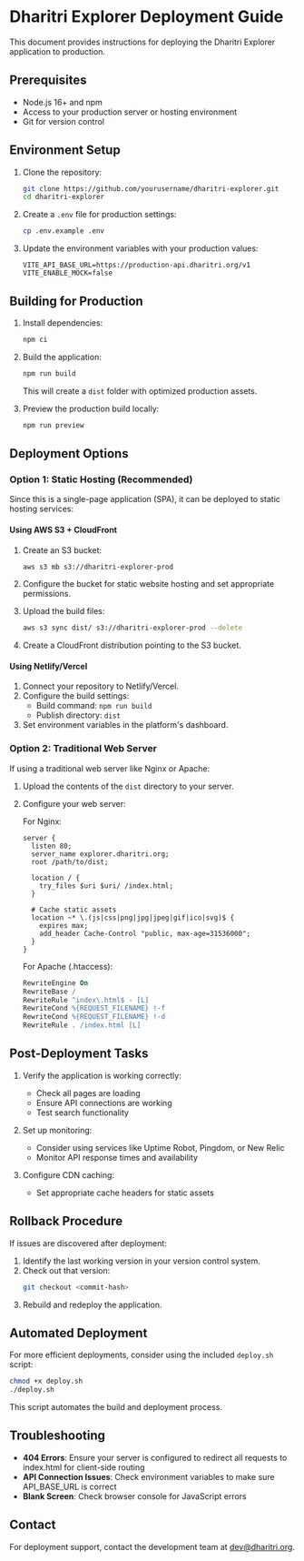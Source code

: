 # Dharitri Explorer Deployment Guide

This document provides instructions for deploying the Dharitri Explorer application to production.

## Prerequisites

- Node.js 16+ and npm
- Access to your production server or hosting environment
- Git for version control

## Environment Setup

1. Clone the repository:

   ```bash
   git clone https://github.com/yourusername/dharitri-explorer.git
   cd dharitri-explorer
   ```

2. Create a `.env` file for production settings:

   ```bash
   cp .env.example .env
   ```

3. Update the environment variables with your production values:
   ```
   VITE_API_BASE_URL=https://production-api.dharitri.org/v1
   VITE_ENABLE_MOCK=false
   ```

## Building for Production

1. Install dependencies:

   ```bash
   npm ci
   ```

2. Build the application:

   ```bash
   npm run build
   ```

   This will create a `dist` folder with optimized production assets.

3. Preview the production build locally:
   ```bash
   npm run preview
   ```

## Deployment Options

### Option 1: Static Hosting (Recommended)

Since this is a single-page application (SPA), it can be deployed to static hosting services:

#### Using AWS S3 + CloudFront

1. Create an S3 bucket:

   ```bash
   aws s3 mb s3://dharitri-explorer-prod
   ```

2. Configure the bucket for static website hosting and set appropriate permissions.

3. Upload the build files:

   ```bash
   aws s3 sync dist/ s3://dharitri-explorer-prod --delete
   ```

4. Create a CloudFront distribution pointing to the S3 bucket.

#### Using Netlify/Vercel

1. Connect your repository to Netlify/Vercel.
2. Configure the build settings:
   - Build command: `npm run build`
   - Publish directory: `dist`
3. Set environment variables in the platform's dashboard.

### Option 2: Traditional Web Server

If using a traditional web server like Nginx or Apache:

1. Upload the contents of the `dist` directory to your server.

2. Configure your web server:

   For Nginx:

   ```nginx
   server {
     listen 80;
     server_name explorer.dharitri.org;
     root /path/to/dist;

     location / {
       try_files $uri $uri/ /index.html;
     }

     # Cache static assets
     location ~* \.(js|css|png|jpg|jpeg|gif|ico|svg)$ {
       expires max;
       add_header Cache-Control "public, max-age=31536000";
     }
   }
   ```

   For Apache (.htaccess):

   ```apache
   RewriteEngine On
   RewriteBase /
   RewriteRule ^index\.html$ - [L]
   RewriteCond %{REQUEST_FILENAME} !-f
   RewriteCond %{REQUEST_FILENAME} !-d
   RewriteRule . /index.html [L]
   ```

## Post-Deployment Tasks

1. Verify the application is working correctly:

   - Check all pages are loading
   - Ensure API connections are working
   - Test search functionality

2. Set up monitoring:

   - Consider using services like Uptime Robot, Pingdom, or New Relic
   - Monitor API response times and availability

3. Configure CDN caching:
   - Set appropriate cache headers for static assets

## Rollback Procedure

If issues are discovered after deployment:

1. Identify the last working version in your version control system.
2. Check out that version:
   ```bash
   git checkout <commit-hash>
   ```
3. Rebuild and redeploy the application.

## Automated Deployment

For more efficient deployments, consider using the included `deploy.sh` script:

```bash
chmod +x deploy.sh
./deploy.sh
```

This script automates the build and deployment process.

## Troubleshooting

- **404 Errors**: Ensure your server is configured to redirect all requests to index.html for client-side routing
- **API Connection Issues**: Check environment variables to make sure API_BASE_URL is correct
- **Blank Screen**: Check browser console for JavaScript errors

## Contact

For deployment support, contact the development team at dev@dharitri.org.
